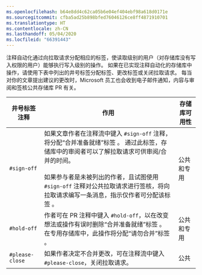 ```yaml
---
ms.openlocfilehash: b64e8dd4c62ca05b6e04ef404ebf98a618d0171e
ms.sourcegitcommit: cfba5ad25b898bfed76046126ce8ff4871910701
ms.translationtype: HT
ms.contentlocale: zh-CN
ms.lasthandoff: 05/04/2020
ms.locfileid: "66391443"
---
```

注释自动化通过向拉取请求分配相应的标签，使读取级别的用户（对存储库没有写入权限的用户）能够执行写入级别的操作。 如果在已实现注释自动化的存储库中操作，请使用下表中列出的井号标签分配标签、更改标签或关闭拉取请求。 每当对你的文章提出建议的更改时，Microsoft 员工也会收到电子邮件通知，内容与审阅和签核公共存储库 PR 有关。

| 井号标签注释 | 作用 | 存储库可用性 |
| --- | --- | --- |
| `#sign-off` |如果文章作者在注释流中键入 `#sign-off` 注释，将分配“合并准备就绪”标签  。 通过此标签，存储库中的审阅者可以了解拉取请求可供审阅/合并的时间。 <br/><br/> 如果参与者是未被列出的作者，且试图使用 `#sign-off` 注释对公共拉取请求进行签核，将向拉取请求编写一条消息，指示仅作者可分配该标签  。 |公共和专用 |
| `#hold-off` |作者可在 PR 注释中键入 `#hold-off`，以在改变想法或操作有误时删除“合并准备就绪”标签  。 在专用存储库中，此操作将分配“请勿合并”标签  。 |公共和专用 |
| `#please-close` |如果作者决定不合并更改，可在注释流中键入 `#please-close`，关闭拉取请求。 |公共 |
